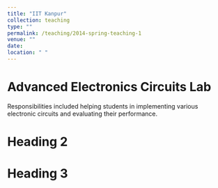 ```yaml
---
title: "IIT Kanpur"
collection: teaching
type: ""
permalink: /teaching/2014-spring-teaching-1
venue: ""
date: 
location: " "
---
```



Advanced Electronics Circuits Lab
======
Responsibilities included helping students in implementing various electronic circuits and evaluating their performance.

Heading 2
======

Heading 3
======
